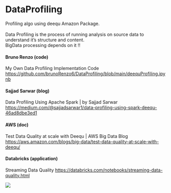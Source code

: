 # DataProfiling
Profiling algo using deequ Amazon Package. <br><br>
Data Profiling is the process of running analysis on source data to understand it’s structure and content.<br>
BigData processing depends on it !!

#### Bruno Renzo (code)
My Own Data Profiling Implementation Code
https://github.com/brunoRenzo6/DataProfiling/blob/main/deequProfiling.ipynb

#### Sajjad Sarwar (blog)
Data Profiling Using Apache Spark | by Sajjad Sarwar
https://medium.com/@sajjadsarwar1/data-profiling-using-spark-deequ-46ad8dbe3ed1

#### AWS (doc)
Test Data Quality at scale with Deequ | AWS Big Data Blog
https://aws.amazon.com/blogs/big-data/test-data-quality-at-scale-with-deequ/

#### Databricks (application)
Streaming Data Quality
https://databricks.com/notebooks/streaming-data-quality.html

![](Data-profiling-tools.jpg)
